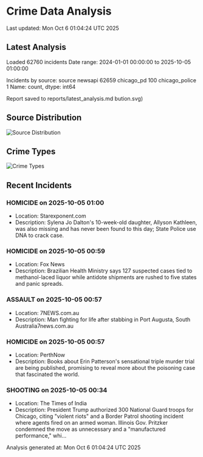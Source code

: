 # Crime Data Analysis
Last updated: Mon Oct  6 01:04:24 UTC 2025

## Latest Analysis

Loaded 62760 incidents
Date range: 2024-01-01 00:00:00 to 2025-10-05 01:00:00

Incidents by source:
source
newsapi           62659
chicago_pd          100
chicago_police        1
Name: count, dtype: int64

Report saved to reports/latest_analysis.md
bution.svg)

## Source Distribution
![Source Distribution](images/source_distribution.svg)

## Crime Types
![Crime Types](images/crime_types.svg)

## Recent Incidents

### HOMICIDE on 2025-10-05 01:00
- Location: Starexponent.com
- Description: Sylena Jo Dalton's 10-week-old daughter, Allyson Kathleen, was also missing and has never been found to this day; State Police use DNA to crack case.


### HOMICIDE on 2025-10-05 00:59
- Location: Fox News
- Description: Brazilian Health Ministry says 127 suspected cases tied to methanol-laced liquor while antidote shipments are rushed to five states and panic spreads.


### ASSAULT on 2025-10-05 00:57
- Location: 7NEWS.com.au
- Description: Man fighting for life after stabbing in Port Augusta, South Australia7news.com.au


### HOMICIDE on 2025-10-05 00:57
- Location: PerthNow
- Description: Books about Erin Patterson's sensational triple murder trial are being published, promising to reveal more about the poisoning case that fascinated the world.


### SHOOTING on 2025-10-05 00:34
- Location: The Times of India
- Description: President Trump authorized 300 National Guard troops for Chicago, citing "violent riots" and a Border Patrol shooting incident where agents fired on an armed woman. Illinois Gov. Pritzker condemned the move as unnecessary and a "manufactured performance," whi…

Analysis generated at: Mon Oct  6 01:04:24 UTC 2025
